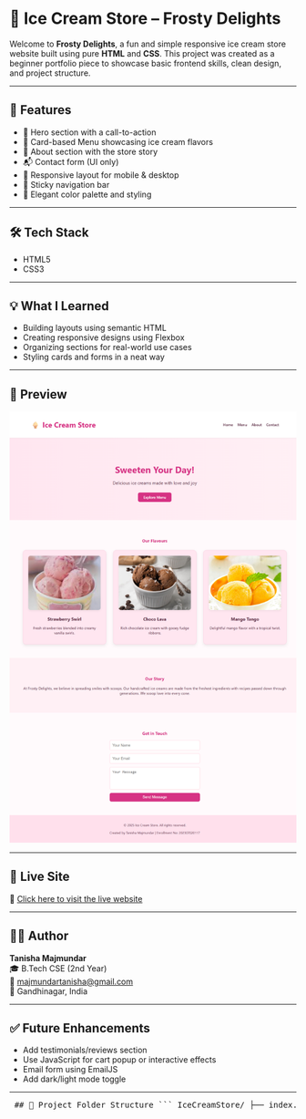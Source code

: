 # 🍦 Ice Cream Store – Frosty Delights

Welcome to **Frosty Delights**, a fun and simple responsive ice cream store website built using pure **HTML** and **CSS**. This project was created as a beginner portfolio piece to showcase basic frontend skills, clean design, and project structure.

---

## 🌟 Features

- 🍨 Hero section with a call-to-action
- 🍧 Card-based Menu showcasing ice cream flavors
- 📖 About section with the store story
- 📬 Contact form (UI only)
- 📱 Responsive layout for mobile & desktop
- 📌 Sticky navigation bar
- 🎨 Elegant color palette and styling

---

## 🛠️ Tech Stack

- HTML5
- CSS3

---

## 💡 What I Learned

- Building layouts using semantic HTML
- Creating responsive designs using Flexbox
- Organizing sections for real-world use cases
- Styling cards and forms in a neat way

---

## 📸 Preview

![Website Screenshot](https://github.com/TanishaMajmundar/ice-cream-website/blob/main/screenshot.png)

---

## 🚀 Live Site

🔗 [Click here to visit the live website](https://tanishamajmundar.github.io/ice-cream-website/)

---

## 🙋‍♀️ Author

**Tanisha Majmundar**  
🎓 B.Tech CSE (2nd Year)  
📧 majmundartanisha@gmail.com  
📍 Gandhinagar, India

---

## ✅ Future Enhancements

- Add testimonials/reviews section
- Use JavaScript for cart popup or interactive effects
- Email form using EmailJS
- Add dark/light mode toggle

---

<pre> ## 📁 Project Folder Structure ``` IceCreamStore/ ├── index.html ├── style.css ├── screenshot.png ├── README.md ``` </pre>
